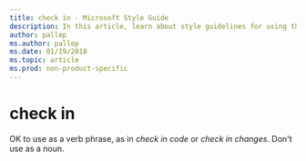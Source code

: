```yaml
---
title: check in - Microsoft Style Guide
description: In this article, learn about style guidelines for using the term 'check in' in Microsoft documentation.
author: pallep
ms.author: pallep
ms.date: 01/19/2018
ms.topic: article
ms.prod: non-product-specific
---
```


# check in

OK to use as a verb phrase, as in *check in code* or *check in changes*. Don't use as a noun.
